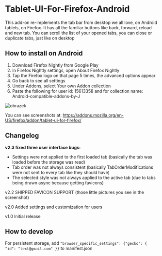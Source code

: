 # Tablet-UI-For-Firefox-Android
This add-on re-implements the tab bar from desktop we all love, on Android tablets, on Firefox. It has all the familiar buttons like back, forward, reload and new tab. You can scroll the list of your opened tabs, you can close or duplicate tabs, just like on desktop


## How to install on Android
1.	Download Firefox Nightly from Google Play
2.	In Firefox Nightly settings, open About Firefox Nightly
3.	Tap the Firefox logo on that page 5 times, the advanced options appear
4.	Go back to see all settings
5.	Under Addons, select Your own Addon collection
6.	Paste the following for user id: 15613358  and for collection name: Android-compatible-addons-by-J

![obrazek](https://user-images.githubusercontent.com/77014769/208732919-0b606e25-f41b-4af0-bae4-a9f7d4bc11bd.png)


You can see screenshots at: https://addons.mozilla.org/en-US/firefox/addon/tablet-ui-for-firefox/

## Changelog
**v2.3 fixed three user interface bugs:** 
- Settings were not applied to the first loaded tab (basically the tab was loaded before the storage was read)
- Tab order was not always consistent (basically TabOrderModifications were not sent to every tab like they should have)
- The selected style was not always applied to the active tab (due to tabs being drawn async because getting favicons)

v2.2 SHIPPED FAVICON SUPPORT (those little pictures you see in the screenshot)

v2.0 Added settings and customization for users

v1.0 Initial release

## How to develop
For persistent storage, add  `"browser_specific_settings": {"gecko": { "id": "text@gmail.com" }}` to manifest.json
